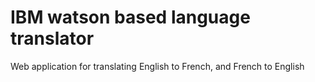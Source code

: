 # IBM watson based language translator
Web application for translating English to French, and French to English
